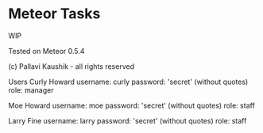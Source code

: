 Meteor Tasks
=====

WIP

Tested on Meteor 0.5.4

(c) Pallavi Kaushik - all rights reserved

Users
Curly Howard
username: curly
password: 'secret' (without quotes)
role: manager

Moe Howard
username: moe
password: 'secret' (without quotes)
role: staff

Larry Fine
username: larry
password: 'secret' (without quotes)
role: staff